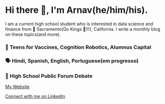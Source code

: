 # Hi there 👋, I'm Arnav(he/him/his).

I am a current high school student who is interested in data science and finance from 📍 Sacramento(Go Kings 👑!!!), California. I write a monthly blog on these topics(and more). 


### 🚀 Teens for Vaccines, Cognition Robotics, Alumnus Capital

### 🗣️ Hindi, Spanish, English, Portuguese(em progresso)

### 💼 High School Public Forum Debate

[My Website](https://arnavmahendra.super.site/)


[Connect with me on LinkedIn](https://www.linkedin.com/in/alt-maker-b39193252/)


